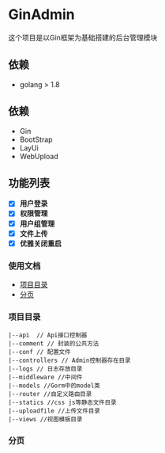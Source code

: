 # GinAdmin
这个项目是以Gin框架为基础搭建的后台管理模块<br>

## 依赖
* golang > 1.8
## 依赖
* Gin
* BootStrap
* LayUi
* WebUpload

## 功能列表
- [x] **用户登录**
- [x] **权限管理**
- [x] **用户组管理**
- [x] **文件上传**
- [x] **优雅关闭重启**

### 使用文档
- [项目目录](#结构)
- [分页](#分页)

### <a>项目目录</a>
```
|--api  // Api接口控制器
|--comment // 封装的公共方法
|--conf // 配置文件
|--controllers // Admin控制器存在目录
|--logs // 日志存放目录
|--middleware //中间件
|--models //Gorm中的model类
|--router //自定义路由目录
|--statics //css js等静态文件目录
|--uploadfile //上传文件目录
|--views //视图模板目录
```


### <a name="分页">分页</a>
